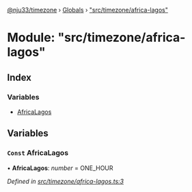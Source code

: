 [@nju33/timezone](../README.md) › [Globals](../globals.md) › ["src/timezone/africa-lagos"](_src_timezone_africa_lagos_.md)

# Module: "src/timezone/africa-lagos"

## Index

### Variables

* [AfricaLagos](_src_timezone_africa_lagos_.md#const-africalagos)

## Variables

### `Const` AfricaLagos

• **AfricaLagos**: *number* = ONE_HOUR

*Defined in [src/timezone/africa-lagos.ts:3](https://github.com/nju33/timezone/blob/84669d2/src/timezone/africa-lagos.ts#L3)*
